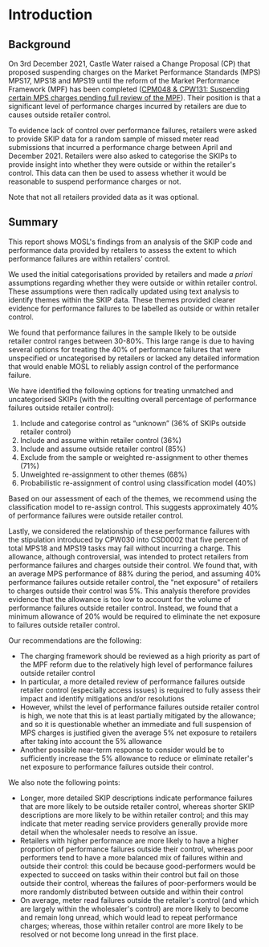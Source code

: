 # Introduction

## Background

On 3rd December 2021, Castle Water raised a Change Proposal (CP) that proposed suspending charges on the Market Performance Standards (MPS) MPS17, MPS18 and MPS19 until the reform of the Market Performance Framework (MPF) has been completed ([CPM048 & CPW131: Suspending certain MPS charges pending full review of the MPF](https://mosl.co.uk/change/changes/suspending-certain-mps-charges-pending-full-review-of-the-mpf)). Their position is that a significant level of performance charges incurred by retailers are due to causes outside retailer control.

To evidence lack of control over performance failures, retailers were asked to provide SKIP data for a random sample of missed meter read submissions that incurred a performance charge between April and December 2021. Retailers were also asked to  categorise the SKIPs to provide insight into whether they were outside or within the retailer's control. This data can then be used to assess whether it would be reasonable to suspend performance charges or not. 

Note that not all retailers provided data as it was optional. 

## Summary

This report shows MOSL's findings from an analysis of the SKIP code and performance data provided by retailers to assess the extent to which performance failures are within retailers' control. 

We used the initial categorisations provided by retailers and made *a priori* assumptions regarding whether they were outside or within retailer control. These assumptions were then radically updated using text analysis to identify themes within the SKIP data. These themes provided clearer evidence for performance failures to be labelled as outside or within retailer control. 

We found that performance failures in the sample likely to be outside retailer control ranges between 30-80%. This large range is due to having several options for treating the 40% of performance failures that were unspecified or uncategorised by retailers or lacked any detailed information that would enable MOSL to reliably assign control of the performance failure. 

We have identified the following options for treating unmatched and uncategorised SKIPs (with the resulting overall percentage of performance failures outside retailer control):

1. Include and categorise control as “unknown” (36% of SKIPs outside retailer control) 
1. Include and assume within retailer control (36%)
1. Include and assume outside retailer control (85%)
1. Exclude from the sample or weighted re-assignment to other themes (71%)
1. Unweighted re-assignment to other themes (68%)
1. Probabilistic re-assignment of control using classification model (40%)

Based on our assessment of each of the themes, we recommend using the classification model to re-assign control. This suggests approximately 40% of performance failures were outside retailer control.

Lastly, we considered the relationship of these performance failures with the stipulation introduced by CPW030 into CSD0002 that five percent of total MPS18 and MPS19 tasks may fail without incurring a charge. This allowance, although controversial, was intended to protect retailers from performance failures and charges outside their control. We found that, with an average MPS performance of 88% during the period, and assuming 40% performance failures outside retailer control, the "net exposure" of retailers to charges outside their control was 5%. This analysis therefore provides evidence that the allowance is too low to account for the volume of performance failures outside retailer control. Instead, we found that a minimum allowance of 20% would be required to eliminate the net exposure to failures outside retailer control. 

Our recommendations are the following:

* The charging framework should be reviewed as a high priority as part of the MPF reform due to the relatively high level of performance failures outside retailer control
* In particular, a more detailed review of performance failures outside retailer control (especially access issues) is required to fully assess their impact and identify mitigations and/or resolutions
* However, whilst the level of performance failures outside retailer control is high, we note that this is at least partially mitigated by the allowance; and so it is questionable whether an immediate and full suspension of MPS charges is justified given the average 5% net exposure to retailers after taking into account the 5% allowance
* Another possible near-term response to consider would be to sufficiently increase the 5% allowance to reduce or eliminate retailer's net exposure to performance failures outside their control.

We also note the following points:

* Longer, more detailed SKIP descriptions indicate performance failures that are more likely to be outside retailer control, whereas shorter SKIP descriptions are more likely to be within retailer control; and this may indicate that meter reading service providers generally provide more detail when the wholesaler needs to resolve an issue.
* Retailers with higher performance are more likely to have a higher proportion of performance failures outside their control, whereas poor performers tend to have a more balanced mix of failures within and outside their control: this could be because good-performers would be expected to succeed on tasks within their control but fail on those outside their control, whereas the failures of poor-performers would be more randomly distributed between outside and within their control
* On average, meter read failures outside the retailer's control (and which are largely within the wholesaler's control) are more likely to become and remain long unread, which would lead to repeat performance charges; whereas, those within retailer control are more likely to be resolved or not become long unread in the first place.